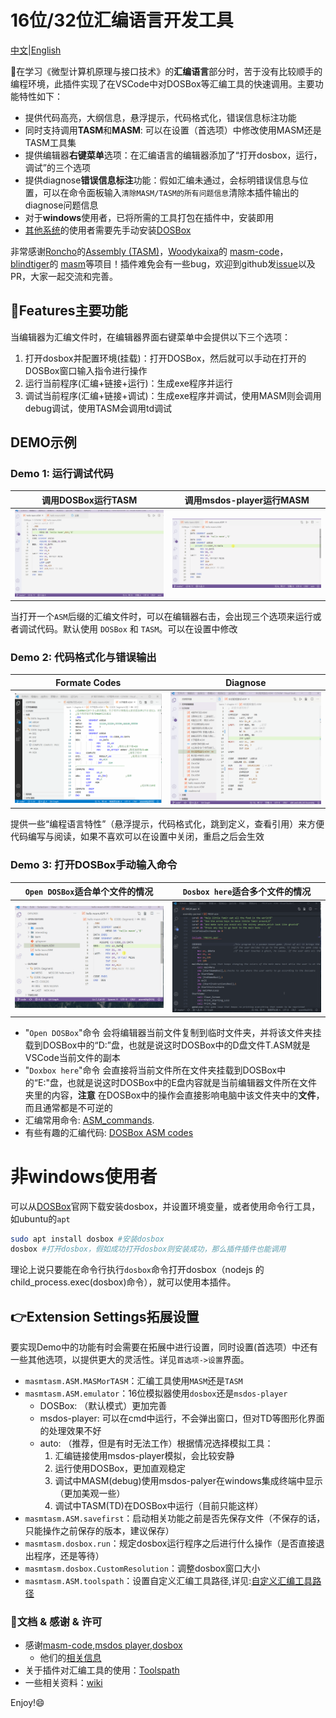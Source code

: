 # 16位/32位汇编语言开发工具

[中文](https://github.com/xsro/masm-tasm/blob/main/doc/README_zh.md)|[English](https://github.com/xsro/masm-tasm/blob/main/README.md)

:raising_hand:在学习《微型计算机原理与接口技术》的**汇编语言**部分时，苦于没有比较顺手的编程环境，此插件实现了在VSCode中对DOSBox等汇编工具的快速调用。主要功能特性如下：

- 提供代码高亮，大纲信息，悬浮提示，代码格式化，错误信息标注功能
- 同时支持调用**TASM**和**MASM**: 可以在设置（首选项）中修改使用MASM还是TASM工具集
- 提供编辑器**右键菜单**选项：在汇编语言的编辑器添加了“打开dosbox，运行，调试”的三个选项
- 提供diagnose**错误信息标注**功能：假如汇编未通过，会标明错误信息与位置，可以在命令面板输入`清除MASM/TASM的所有问题信息`清除本插件输出的diagnose问题信息
- 对于**windows**使用者，已将所需的工具打包在插件中，安装即用
- [其他系统](#非windows使用者)的使用者需要先手动安装[DOSBox](https://www.dosbox.com)

非常感谢[Roncho](https://marketplace.visualstudio.com/publishers/Roncho)的[Assembly (TASM)](https://marketplace.visualstudio.com/items?itemName=Roncho.assembly-8086)，[Woodykaixa](https://github.com/Woodykaixa)的 [masm-code](https://github.com/Woodykaixa/masm-code)，[blindtiger](https://github.com/9176324)的 [masm](https://github.com/9176324/bltg-team.masm)等项目！插件难免会有一些bug，欢迎到github发[issue](https://github.com/xsro/masm-tasm/issues)以及PR，大家一起交流和完善。

## :wave:Features主要功能

当编辑器为汇编文件时，在编辑器界面右键菜单中会提供以下三个选项：

1. 打开dosbox并配置环境(挂载)：打开DOSBox，然后就可以手动在打开的DOSBox窗口输入指令进行操作
2. 运行当前程序(汇编+链接+运行)：生成exe程序并运行
3. 调试当前程序(汇编+链接+调试)：生成exe程序并调试，使用MASM则会调用debug调试，使用TASM会调用td调试

## DEMO示例

### Demo 1: 运行调试代码

| 调用DOSBox运行TASM                                   | 调用msdos-player运行MASM                                  |
| ---------------------------------------------------- | --------------------------------------------------------- |
| ![demo dosbox tasm](../pics/demo_dosbox_tasm_zh.gif) | ![demo msdos-player masm](../pics/demo_msdos_masm_zh.gif) |

当打开一个`ASM`后缀的汇编文件时，可以在编辑器右击，会出现三个选项来运行或者调试代码。默认使用 `DOSBox` 和 `TASM`。可以在设置中修改

### Demo 2: 代码格式化与错误输出

| Formate Codes                                                  | Diagnose                                       |
| -------------------------------------------------------------- | ---------------------------------------------- |
| ![programmatic lanaguage features](../pics/demo_PLFeature.gif) | ![diagnose](../pics/demo_diagnose_tasm_zh.gif) |

提供一些“编程语言特性”（悬浮提示，代码格式化，跳到定义，查看引用）来方便代码编写与阅读，如果不喜欢可以在设置中关闭，重启之后会生效

### Demo 3: 打开DOSBox手动输入命令

| `Open DOSBox`适合单个文件的情况           | `Dosbox here`适合多个文件的情况                                                     |
| ----------------------------------------- | ----------------------------------------------------------------------------------- |
| ![Open in Dosbox](../pics/opendosbox.gif) | [![pacman](../pics/demo_pacman.gif)](https://github.com/dpisdaniel/assembly-pacman) |

- "`Open DOSBox`"命令 会将编辑器当前文件复制到临时文件夹，并将该文件夹挂载到DOSBox中的“D:”盘，也就是说这时DOSBox中的D盘文件T.ASM就是VSCode当前文件的副本
- "`Doxbox here`"命令 会直接将当前文件所在文件夹挂载到DOSBox中的“E:"盘，也就是说这时DOSBox中的E盘内容就是当前编辑器文件所在文件夹里的内容，**注意** 在DOSBox中的操作会直接影响电脑中该文件夹中的**文件**，而且通常都是不可逆的
- 汇编常用命令: [ASM_commands](https://github.com/xsro/masm-tasm/wiki/ASM_commands).
- 有些有趣的汇编代码: [DOSBox ASM codes](https://github.com/xsro/masm-tasm/wiki/dosbox)

# 非windows使用者

可以从[DOSBox](https://www.dosbox.com)官网下载安装dosbox，并设置环境变量，或者使用命令行工具，如ubuntu的`apt`

```bash
sudo apt install dosbox #安装dosbox
dosbox #打开dosbox，假如成功打开dosbox则安装成功，那么插件插件也能调用
```

理论上说只要能在命令行执行`dosbox`命令打开dosbox（nodejs 的child_process.exec(dosbox)命令），就可以使用本插件。


## :point_right:Extension Settings拓展设置

要实现Demo中的功能有时会需要在拓展中进行设置，同时设置(首选项）中还有一些其他选项，以提供更大的灵活性。详见`首选项->设置`界面。

- `masmtasm.ASM.MASMorTASM`：汇编工具使用`MASM`还是`TASM`
- `masmtasm.ASM.emulator`：16位模拟器使用`dosbox`还是`msdos-player`
  - DOSBox: （默认模式）更加完善
  - msdos-player: 可以在cmd中运行，不会弹出窗口，但对TD等图形化界面的处理效果不好
  - auto: （推荐，但是有时无法工作）根据情况选择模拟工具：
    1. 汇编链接使用msdos-player模拟，会比较安静
    2. 运行使用DOSBox，更加直观稳定
    3. 调试中MASM(debug)使用msdos-palyer在windows集成终端中显示（更加美观一些）
    4. 调试中TASM(TD)在DOSBox中运行（目前只能这样）
- `masmtasm.ASM.savefirst`：启动相关功能之前是否先保存文件（不保存的话，只能操作之前保存的版本，建议保存）
- `masmtasm.dosbox.run`：规定dosbox运行程序之后进行什么操作（是否直接退出程序，还是等待）
- `masmtasm.dosbox.CustomResolution`：调整dosbox窗口大小
- `masmtasm.ASM.toolspath`：设置自定义汇编工具路径,详见:[自定义汇编工具路径](./Toolspath.md#自定义汇编工具路径)

### :clap:文档 & 感谢 & 许可

- 感谢[masm-code](https://github.com/Woodykaixa/masm-code),[msdos player](http://takeda-toshiya.my.coocan.jp/msdos),[dosbox](https://www.dosbox.com)
  - 他们的[相关信息](doc/license_and_info.md)
- 关于插件对汇编工具的使用：[Toolspath](./Toolspath.md)
- 一些相关资料：[wiki](https://github.com/xsro/masm-tasm/wiki)

Enjoy!:smile:
